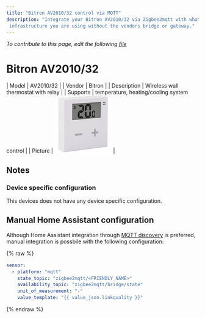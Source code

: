 ```yaml
---
title: "Bitron AV2010/32 control via MQTT"
description: "Integrate your Bitron AV2010/32 via Zigbee2mqtt with whatever smart home
 infrastructure you are using without the vendors bridge or gateway."
---
```


*To contribute to this page, edit the following
[file](https://github.com/Koenkk/zigbee2mqtt.io/blob/master/docs/devices/AV2010/32.md)*

# Bitron AV2010/32

| Model | AV2010/32  |
| Vendor  | Bitron  |
| Description | Wireless wall thermostat with relay |
| Supports | temperature, heating/cooling system control |
| Picture | ![Bitron AV2010/32](../images/devices/AV2010-32.jpg) |

## Notes


### Device specific configuration
This devices does not have any device specific configuration.


## Manual Home Assistant configuration
Although Home Assistant integration through [MQTT discovery](../integration/home_assistant) is preferred,
manual integration is possbile with the following configuration:


{% raw %}
```yaml
sensor:
  - platform: "mqtt"
    state_topic: "zigbee2mqtt/<FRIENDLY_NAME>"
    availability_topic: "zigbee2mqtt/bridge/state"
    unit_of_measurement: "-"
    value_template: "{{ value_json.linkquality }}"
```
{% endraw %}


